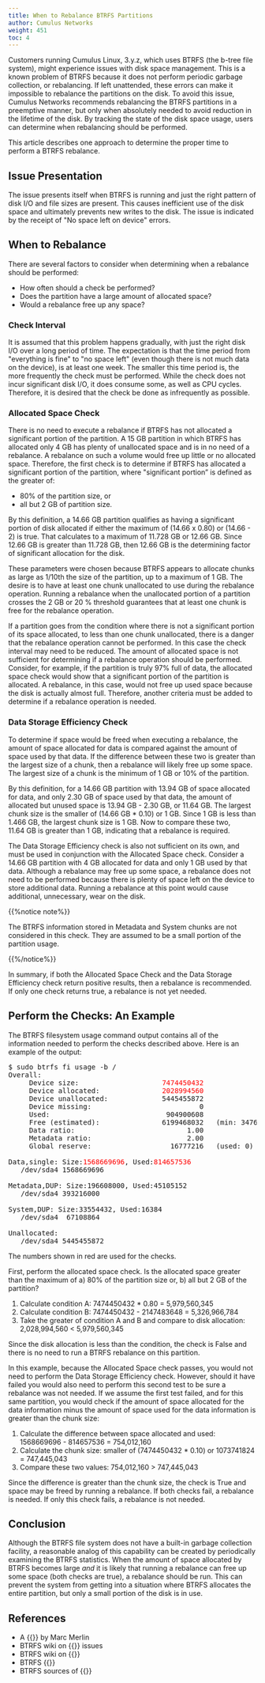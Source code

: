 ```yaml
---
title: When to Rebalance BTRFS Partitions
author: Cumulus Networks
weight: 451
toc: 4
---
```


Customers running Cumulus Linux, 3.y.z, which uses BTRFS (the b-tree file system), might experience issues with disk space management. This is a known problem of BTRFS because it does not perform periodic garbage collection, or rebalancing. If left unattended, these errors can make it impossible to rebalance the partitions on the disk. To avoid this issue, Cumulus Networks recommends rebalancing the BTRFS partitions in a preemptive manner, but only when absolutely needed to avoid reduction in the lifetime of the disk. By tracking the state of the disk space usage, users can determine when rebalancing should be performed.

This article describes one approach to determine the proper time to perform a BTRFS rebalance.

## Issue Presentation

The issue presents itself when BTRFS is running and just the right pattern of disk I/O and file sizes are present. This causes inefficient use of the disk space and ultimately prevents new writes to the disk. The issue is indicated by the receipt of "No space left on device" errors.

## When to Rebalance

There are several factors to consider when determining when a rebalance should be performed:

- How often should a check be performed?
- Does the partition have a large amount of allocated space?
- Would a rebalance free up any space?

### Check Interval

It is assumed that this problem happens gradually, with just the right disk I/O over a long period of time. The expectation is that the time period from "everything is fine" to "no space left" (even though there is not much data on the device), is at least one week. The smaller this time period is, the more frequently the check must be performed. While the check does not incur significant disk I/O, it does consume some, as well as CPU cycles. Therefore, it is desired that the check be done as infrequently as possible.

### Allocated Space Check

There is no need to execute a rebalance if BTRFS has not allocated a significant portion of the partition. A 15 GB partition in which BTRFS has allocated only 4 GB has plenty of unallocated space and is in no need of a rebalance. A rebalance on such a volume would free up little or no allocated space. Therefore, the first check is to determine if BTRFS has allocated a significant portion of the partition, where "significant portion” is defined as the greater of:

- 80% of the partition size, or
- all but 2 GB of partition size.

By this definition, a 14.66 GB partition qualifies as having a significant portion of disk allocated if either the maximum of (14.66 x 0.80) or (14.66 - 2) is true. That calculates to a maximum of 11.728 GB or 12.66 GB. Since 12.66 GB is greater than 11.728 GB, then 12.66 GB is the determining factor of significant allocation for the disk.

These parameters were chosen because BTRFS appears to allocate chunks as large as 1/10th the size of the partition, up to a maximum of 1 GB. The desire is to have at least one chunk unallocated to use during the rebalance operation. Running a rebalance when the unallocated portion of a partition crosses the 2 GB or 20 % threshold guarantees that at least one chunk is free for the rebalance operation.

If a partition goes from the condition where there is not a significant portion of its space allocated, to less than one chunk unallocated, there is a danger that the rebalance operation cannot be performed. In this case the check interval may need to be reduced. The amount of allocated space is not sufficient for determining if a rebalance operation should be performed. Consider, for example, if the partition is truly 97% full of data, the allocated space check would show that a significant portion of the partition is allocated. A rebalance, in this case, would not free up used space because the disk is actually almost full. Therefore, another criteria must be added to determine if a rebalance operation is needed.

### Data Storage Efficiency Check

To determine if space would be freed when executing a rebalance, the amount of space allocated for data is compared against the amount of space used by that data. If the difference between these two is greater than the largest size of a chunk, then a rebalance will likely free up some space. The largest size of a chunk is the minimum of 1 GB or 10% of the partition.

By this definition, for a 14.66 GB partition with 13.94 GB of space allocated for data, and only 2.30 GB of space used by that data, the amount of allocated but unused space is 13.94 GB - 2.30 GB, or 11.64 GB. The largest chunk size is the smaller of (14.66 GB \* 0.10) or 1 GB. Since 1 GB is less than 1.466 GB, the largest chunk size is 1 GB. Now to compare these two, 11.64 GB is greater than 1 GB, indicating that a rebalance is required.

The Data Storage Efficiency check is also not sufficient on its own, and must be used in conjunction with the Allocated Space check. Consider a 14.66 GB partition with 4 GB allocated for data and only 1 GB used by that data. Although a rebalance may free up some space, a rebalance does not need to be performed because there is plenty of space left on the device to store additional data. Running a rebalance at this point would cause additional, unnecessary, wear on the disk.

{{%notice note%}}

The BTRFS information stored in Metadata and System chunks are not considered in this check. They are assumed to be a small portion of the partition usage.

{{%/notice%}}

In summary, if both the Allocated Space Check and the Data Storage Efficiency check return positive results, then a rebalance is recommended. If only one check returns true, a rebalance is not yet needed.

## Perform the Checks: An Example

The BTRFS filesystem usage command output contains all of the
information needed to perform the checks described above. Here is an
example of the output:

<pre>$ sudo btrfs fi usage -b /
Overall:
     Device size:                    <span style="color: red";>7474450432</span>
     Device allocated:               <span style="color: red";>2028994560</span>
     Device unallocated:             5445455872
     Device missing:                          0
     Used:                            904900608
     Free (estimated):               6199468032   (min: 3476740096)
     Data ratio:                           1.00
     Metadata ratio:                       2.00
     Global reserve:                   16777216   (used: 0)

Data,single: Size:<span style="color: red";>1568669696</span>, Used:<span style="color: red";>814657536</span>
   /dev/sda4 1568669696

Metadata,DUP: Size:196608000, Used:45105152
   /dev/sda4 393216000

System,DUP: Size:33554432, Used:16384
   /dev/sda4  67108864

Unallocated:
   /dev/sda4 5445455872
</pre>

The numbers shown in red are used for the checks.

First, perform the allocated space check. Is the allocated space greater
than the maximum of a) 80% of the partition size or, b) all but 2 GB of
the partition?

1. Calculate condition A: 7474450432 \* 0.80 = 5,979,560,345
2. Calculate condition B: 7474450432 - 2147483648 = 5,326,966,784
3. Take the greater of condition A and B and compare to disk allocation: 2,028,994,560 \< 5,979,560,345

Since the disk allocation is less than the condition, the check is False
and there is no need to run a BTRFS rebalance on this partition.

In this example, because the Allocated Space check passes, you would not
need to perform the Data Storage Efficiency check. However, should it
have failed you would also need to perform this second test to be sure a
rebalance was not needed. If we assume the first test failed, and for
this same partition, you would check if the amount of space allocated
for the data information minus the amount of space used for the data
information is greater than the chunk size:

1. Calculate the difference between space allocated and used: 1568669696 - 814657536 = 754,012,160
2. Calculate the chunk size: smaller of (7474450432 \* 0.10) or 1073741824 = 747,445,043
3. Compare these two values: 754,012,160 \> 747,445,043

Since the difference is greater than the chunk size, the check is True
and space may be freed by running a rebalance. If both checks fail, a
rebalance is needed. If only this check fails, a rebalance is not
needed.

## Conclusion

Although the BTRFS file system does not have a built-in garbage
collection facility, a reasonable analog of this capability can be
created by periodically examining the BTRFS statistics. When the amount
of space allocated by BTRFS becomes large *and* it is likely that
running a rebalance can free up some space (both checks are true), a
rebalance should be run. This can prevent the system from getting into a
situation where BTRFS allocates the entire partition, but only a small
portion of the disk is in use.

## References

- A {{<exlink url="http://marc.merlins.org/perso/btrfs/post_2014-05-04_Fixing-Btrfs-Filesystem-Full-Problems.html" text="blog post">}} by Marc Merlin
- BTRFS wiki on {{<exlink url="https://btrfs.wiki.kernel.org/index.php/FAQ#Help.21_I_ran_out_of_disk_space.21" text="out of disk space">}} issues
- BTRFS wiki on {{<exlink url="https://btrfs.wiki.kernel.org/index.php/Balance_Filters" text="balance filters">}}
- BTRFS  {{<exlink url="https://btrfs.wiki.kernel.org/index.php/Glossary" text="glossary">}}
- BTRFS sources of  {{<exlink url="https://btrfs.wiki.kernel.org/index.php/Main_Page#Guides_and_usage_information" text="documentation">}}
